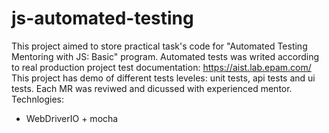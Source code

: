 # js-automated-testing

This project aimed to store practical task's code for "Automated Testing Mentoring with JS: Basic" program. 
Automated tests was writed according to real production project test documentation: 
https://aist.lab.epam.com/
This project has demo of different tests leveles: unit tests, api tests and ui tests.
Each MR was reviwed and dicussed with experienced mentor.
Technlogies: 
- WebDriverIO + mocha



